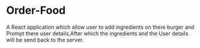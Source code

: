 # Order-Food
A React application which allow user to add ingredients on there burger and Prompt there user details,After which the ingredients and the User details will be send back to the server.
